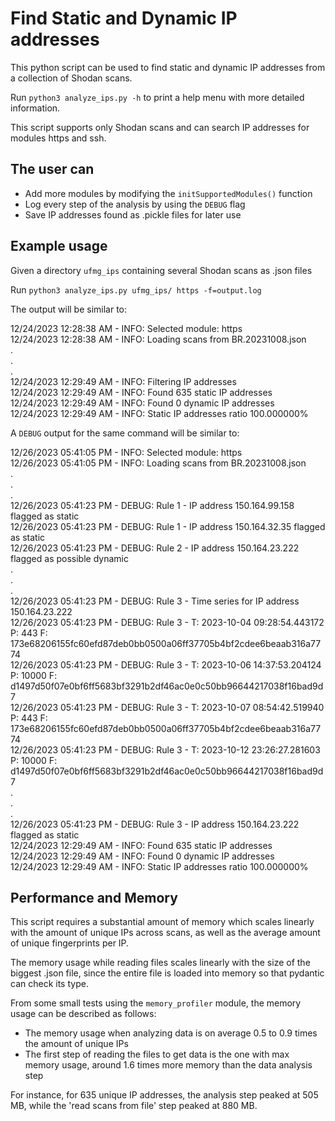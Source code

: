 # Find Static and Dynamic IP addresses

This python script can be used to find static and dynamic IP addresses from a collection of Shodan scans.

Run `python3 analyze_ips.py -h` to print a help menu with more detailed information.

This script supports only Shodan scans and can search IP addresses for modules https and ssh.

## The user can

- Add more modules by modifying the `initSupportedModules()` function
- Log every step of the analysis by using the `DEBUG` flag
- Save IP addresses found as .pickle files for later use

## Example usage

Given a directory `ufmg_ips` containing several Shodan scans as .json files

Run `python3 analyze_ips.py ufmg_ips/ https -f=output.log`

The output will be similar to:

12/24/2023 12:28:38 AM - INFO: Selected module: https \
12/24/2023 12:28:38 AM - INFO: Loading scans from BR.20231008.json \
. \
. \
. \
12/24/2023 12:29:49 AM - INFO: Filtering IP addresses \
12/24/2023 12:29:49 AM - INFO: Found 635 static IP addresses \
12/24/2023 12:29:49 AM - INFO: Found 0 dynamic IP addresses \
12/24/2023 12:29:49 AM - INFO: Static IP addresses ratio 100.000000%

A `DEBUG` output for the same command will be similar to:

12/26/2023 05:41:05 PM - INFO: Selected module: https \
12/26/2023 05:41:05 PM - INFO: Loading scans from BR.20231008.json \
. \
. \
. \
12/26/2023 05:41:23 PM - DEBUG: Rule 1 - IP address 150.164.99.158 flagged as static \
12/26/2023 05:41:23 PM - DEBUG: Rule 1 - IP address 150.164.32.35 flagged as static \
12/26/2023 05:41:23 PM - DEBUG: Rule 2 - IP address 150.164.23.222 flagged as possible dynamic \
. \
. \
. \
12/26/2023 05:41:23 PM - DEBUG: Rule 3 - Time series for IP address 150.164.23.222 \
12/26/2023 05:41:23 PM - DEBUG: Rule 3 - T: 2023-10-04 09:28:54.443172 P: 443 F: 173e68206155fc60efd87deb0bb0500a06ff37705b4bf2cdee6beaab316a7774 \
12/26/2023 05:41:23 PM - DEBUG: Rule 3 - T: 2023-10-06 14:37:53.204124 P: 10000 F: d1497d50f07e0bf6ff5683bf3291b2df46ac0e0c50bb96644217038f16bad9d7 \
12/26/2023 05:41:23 PM - DEBUG: Rule 3 - T: 2023-10-07 08:54:42.519940 P: 443 F: 173e68206155fc60efd87deb0bb0500a06ff37705b4bf2cdee6beaab316a7774 \
12/26/2023 05:41:23 PM - DEBUG: Rule 3 - T: 2023-10-12 23:26:27.281603 P: 10000 F: d1497d50f07e0bf6ff5683bf3291b2df46ac0e0c50bb96644217038f16bad9d7 \
. \
. \
. \
12/26/2023 05:41:23 PM - DEBUG: Rule 3 - IP address 150.164.23.222 flagged as static \
12/24/2023 12:29:49 AM - INFO: Found 635 static IP addresses \
12/24/2023 12:29:49 AM - INFO: Found 0 dynamic IP addresses \
12/24/2023 12:29:49 AM - INFO: Static IP addresses ratio 100.000000%

## Performance and Memory

This script requires a substantial amount of memory which scales linearly with the amount of unique IPs across scans, as well as the average amount of unique fingerprints per IP.

The memory usage while reading files scales linearly with the size of the biggest .json file, since the entire file is loaded into memory so that pydantic can check its type.

From some small tests using the `memory_profiler` module, the memory usage can be described as follows:

- The memory usage when analyzing data is on average 0.5 to 0.9 times the amount of unique IPs
- The first step of reading the files to get data is the one with max memory usage, around 1.6 times more memory than the data analysis step

For instance, for 635 unique IP addresses, the analysis step peaked at 505 MB, while the 'read scans from file' step peaked at 880 MB.
